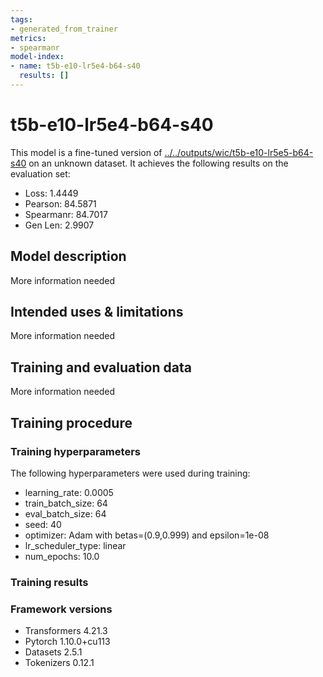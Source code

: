 ```yaml
---
tags:
- generated_from_trainer
metrics:
- spearmanr
model-index:
- name: t5b-e10-lr5e4-b64-s40
  results: []
---
```


<!-- This model card has been generated automatically according to the information the Trainer had access to. You
should probably proofread and complete it, then remove this comment. -->

# t5b-e10-lr5e4-b64-s40

This model is a fine-tuned version of [../../outputs/wic/t5b-e10-lr5e5-b64-s40](https://huggingface.co/../../outputs/wic/t5b-e10-lr5e5-b64-s40) on an unknown dataset.
It achieves the following results on the evaluation set:
- Loss: 1.4449
- Pearson: 84.5871
- Spearmanr: 84.7017
- Gen Len: 2.9907

## Model description

More information needed

## Intended uses & limitations

More information needed

## Training and evaluation data

More information needed

## Training procedure

### Training hyperparameters

The following hyperparameters were used during training:
- learning_rate: 0.0005
- train_batch_size: 64
- eval_batch_size: 64
- seed: 40
- optimizer: Adam with betas=(0.9,0.999) and epsilon=1e-08
- lr_scheduler_type: linear
- num_epochs: 10.0

### Training results



### Framework versions

- Transformers 4.21.3
- Pytorch 1.10.0+cu113
- Datasets 2.5.1
- Tokenizers 0.12.1

